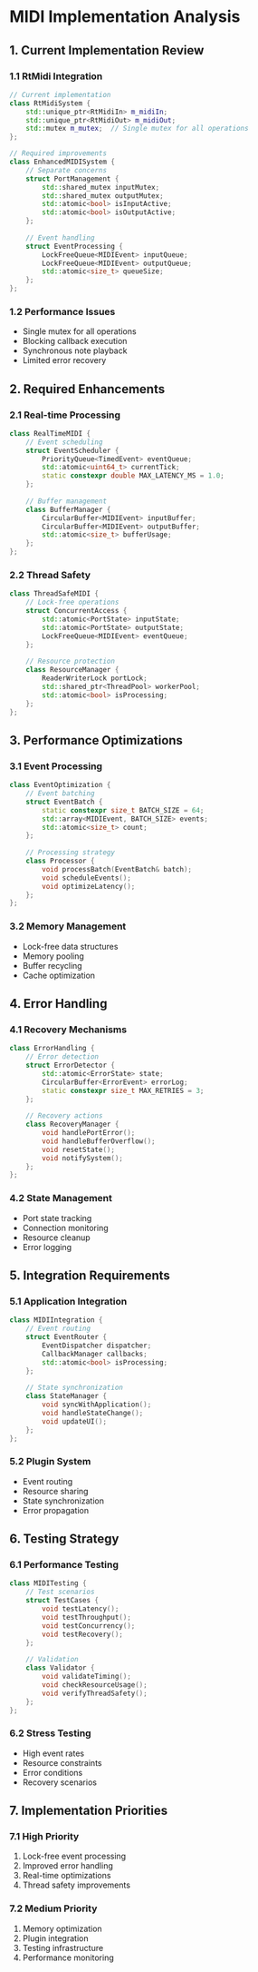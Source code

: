 # MIDI Implementation Analysis

## 1. Current Implementation Review

### 1.1 RtMidi Integration
```cpp
// Current implementation
class RtMidiSystem {
	std::unique_ptr<RtMidiIn> m_midiIn;
	std::unique_ptr<RtMidiOut> m_midiOut;
	std::mutex m_mutex;  // Single mutex for all operations
};

// Required improvements
class EnhancedMIDISystem {
	// Separate concerns
	struct PortManagement {
		std::shared_mutex inputMutex;
		std::shared_mutex outputMutex;
		std::atomic<bool> isInputActive;
		std::atomic<bool> isOutputActive;
	};
	
	// Event handling
	struct EventProcessing {
		LockFreeQueue<MIDIEvent> inputQueue;
		LockFreeQueue<MIDIEvent> outputQueue;
		std::atomic<size_t> queueSize;
	};
};
```

### 1.2 Performance Issues
- Single mutex for all operations
- Blocking callback execution
- Synchronous note playback
- Limited error recovery

## 2. Required Enhancements

### 2.1 Real-time Processing
```cpp
class RealTimeMIDI {
	// Event scheduling
	struct EventScheduler {
		PriorityQueue<TimedEvent> eventQueue;
		std::atomic<uint64_t> currentTick;
		static constexpr double MAX_LATENCY_MS = 1.0;
	};
	
	// Buffer management
	class BufferManager {
		CircularBuffer<MIDIEvent> inputBuffer;
		CircularBuffer<MIDIEvent> outputBuffer;
		std::atomic<size_t> bufferUsage;
	};
};
```

### 2.2 Thread Safety
```cpp
class ThreadSafeMIDI {
	// Lock-free operations
	struct ConcurrentAccess {
		std::atomic<PortState> inputState;
		std::atomic<PortState> outputState;
		LockFreeQueue<MIDIEvent> eventQueue;
	};
	
	// Resource protection
	class ResourceManager {
		ReaderWriterLock portLock;
		std::shared_ptr<ThreadPool> workerPool;
		std::atomic<bool> isProcessing;
	};
};
```

## 3. Performance Optimizations

### 3.1 Event Processing
```cpp
class EventOptimization {
	// Event batching
	struct EventBatch {
		static constexpr size_t BATCH_SIZE = 64;
		std::array<MIDIEvent, BATCH_SIZE> events;
		std::atomic<size_t> count;
	};
	
	// Processing strategy
	class Processor {
		void processBatch(EventBatch& batch);
		void scheduleEvents();
		void optimizeLatency();
	};
};
```

### 3.2 Memory Management
- Lock-free data structures
- Memory pooling
- Buffer recycling
- Cache optimization

## 4. Error Handling

### 4.1 Recovery Mechanisms
```cpp
class ErrorHandling {
	// Error detection
	struct ErrorDetector {
		std::atomic<ErrorState> state;
		CircularBuffer<ErrorEvent> errorLog;
		static constexpr size_t MAX_RETRIES = 3;
	};
	
	// Recovery actions
	class RecoveryManager {
		void handlePortError();
		void handleBufferOverflow();
		void resetState();
		void notifySystem();
	};
};
```

### 4.2 State Management
- Port state tracking
- Connection monitoring
- Resource cleanup
- Error logging

## 5. Integration Requirements

### 5.1 Application Integration
```cpp
class MIDIIntegration {
	// Event routing
	struct EventRouter {
		EventDispatcher dispatcher;
		CallbackManager callbacks;
		std::atomic<bool> isProcessing;
	};
	
	// State synchronization
	class StateManager {
		void syncWithApplication();
		void handleStateChange();
		void updateUI();
	};
};
```

### 5.2 Plugin System
- Event routing
- Resource sharing
- State synchronization
- Error propagation

## 6. Testing Strategy

### 6.1 Performance Testing
```cpp
class MIDITesting {
	// Test scenarios
	struct TestCases {
		void testLatency();
		void testThroughput();
		void testConcurrency();
		void testRecovery();
	};
	
	// Validation
	class Validator {
		void validateTiming();
		void checkResourceUsage();
		void verifyThreadSafety();
	};
};
```

### 6.2 Stress Testing
- High event rates
- Resource constraints
- Error conditions
- Recovery scenarios

## 7. Implementation Priorities

### 7.1 High Priority
1. Lock-free event processing
2. Improved error handling
3. Real-time optimizations
4. Thread safety improvements

### 7.2 Medium Priority
1. Memory optimization
2. Plugin integration
3. Testing infrastructure
4. Performance monitoring